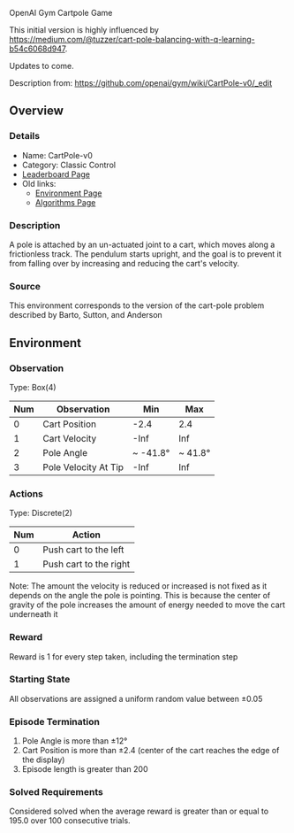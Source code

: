 OpenAI Gym Cartpole Game

This initial version is highly influenced by https://medium.com/@tuzzer/cart-pole-balancing-with-q-learning-b54c6068d947.

Updates to come.


Description from: https://github.com/openai/gym/wiki/CartPole-v0/_edit

## Overview

### Details
* Name: CartPole-v0  
* Category: Classic Control
* [Leaderboard Page](https://github.com/openai/gym/wiki/Leaderboard#cartpole-v0)
* Old links:
  * [Environment Page](https://gym.openai.com/envs/CartPole-v0)  
  * [Algorithms Page](https://gym.openai.com/algorithms?groups=classic_control)

### Description
A pole is attached by an un-actuated joint to a cart, which moves along a frictionless track. The pendulum starts upright, and the goal is to prevent it from falling over by increasing and reducing the cart's velocity.

### Source
This environment corresponds to the version of the cart-pole problem described by Barto, Sutton, and Anderson 


## Environment

### Observation
Type: Box(4)

Num | Observation | Min | Max
---|---|---|---
0 | Cart Position | -2.4 | 2.4
1 | Cart Velocity | -Inf | Inf
2 | Pole Angle | ~ -41.8&deg; | ~ 41.8&deg;
3 | Pole Velocity At Tip | -Inf | Inf

### Actions
Type: Discrete(2)

Num | Action
--- | ---
0 | Push cart to the left
1 | Push cart to the right

Note: The amount the velocity is reduced or increased is not fixed as it depends on the angle the pole is pointing. This is because the center of gravity of the pole increases the amount of energy needed to move the cart underneath it

### Reward
Reward is 1 for every step taken, including the termination step

### Starting State
All observations are assigned a uniform random value between ±0.05

### Episode Termination
1. Pole Angle is more than ±12°
2. Cart Position is more than ±2.4 (center of the cart reaches the edge of the display)
3. Episode length is greater than 200

### Solved Requirements
Considered solved when the average reward is greater than or equal to 195.0 over 100 consecutive trials.